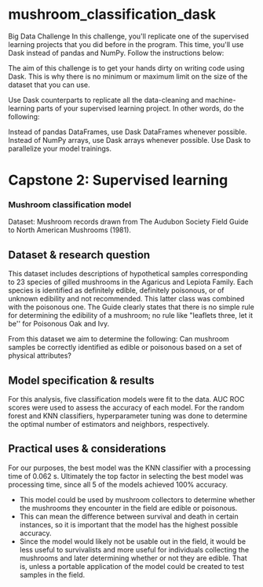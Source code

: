 # mushroom_classification_dask

Big Data Challenge
In this challenge, you'll replicate one of the supervised learning projects that you did before in the program. This time, you'll use Dask instead of pandas and NumPy. Follow the instructions below:

The aim of this challenge is to get your hands dirty on writing code using Dask. This is why there is no minimum or maximum limit on the size of the dataset that you can use.

Use Dask counterparts to replicate all the data-cleaning and machine-learning parts of your supervised learning project. In other words, do the following:

Instead of pandas DataFrames, use Dask DataFrames whenever possible.
Instead of NumPy arrays, use Dask arrays whenever possible.
Use Dask to parallelize your model trainings.

# Capstone 2: Supervised learning
### Mushroom classification model
Dataset: Mushroom records drawn from The Audubon Society Field Guide to North American Mushrooms (1981).

## Dataset & research question

This dataset includes descriptions of hypothetical samples corresponding to 23 species of gilled mushrooms in the Agaricus and Lepiota Family. Each species is identified as definitely edible, definitely poisonous, or of unknown edibility and not recommended. This latter class was combined with the poisonous one. The Guide clearly states that there is no simple rule for determining the edibility of a mushroom; no rule like "leaflets three, let it be'' for Poisonous Oak and Ivy.

From this dataset we aim to determine the following:
Can mushroom samples be correctly identified as edible or poisonous based on a set of physical attributes?


## Model specification & results

For this analysis, five classification models were fit to the data. AUC ROC scores were used to assess the accuracy of each model. For the random forest and KNN classifiers, hyperparameter tuning was done to determine the optimal number of estimators and neighbors, respectively.


## Practical uses & considerations

For our purposes, the best model was the KNN classifier with a processing time of 0.062 s. Ultimately the top factor in selecting the best model was processing time, since all 5 of the models achieved 100% accuracy.

* This model could be used by mushroom collectors to determine whether the mushrooms they encounter in the field are edible or poisonous. 
* This can mean the difference between survival and death in certain instances, so it is important that the model has the highest possible accuracy. 
* Since the model would likely not be usable out in the field, it would be less useful to survivalists and more useful for individuals collecting the mushrooms and later determining whether or not they are edible. That is, unless a portable application of the model could be created to test samples in the field.
